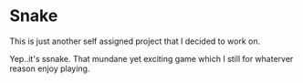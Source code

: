 # Snake

This is just another self assigned project that I decided to work on.

Yep..it's ssnake. That mundane yet exciting game which I still for whaterver reason enjoy playing.
